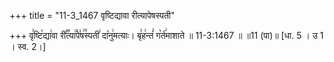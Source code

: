 +++
title = "11-3_1467 वृष्टिद्यावा रीत्यापेषस्पती"

+++
वृ꣣ष्टि꣡द्या꣢वा री꣣꣬त्या꣢꣯पे꣣ष꣢꣫स्पती꣣ दा꣡नु꣢मत्याः। बृ꣣ह꣢न्तं꣣ ग꣡र्त꣢माशाते ॥ 11-3:1467 ॥ ॥11 (पा)॥ [धा. 5 । उ 1 । स्व. 2।]